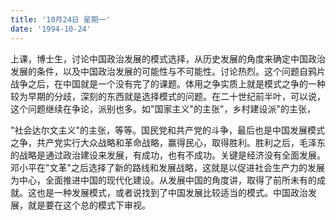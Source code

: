 ```yaml
---
title: '10月24日 星期一'
date: '1994-10-24'
---
```


上课，博士生，讨论中国政治发展的模式选择，从历史发展的角度来确定中国政治发展的条件，以及中国政治发展的可能性与不可能性。讨论热烈。这个问题自鸦片战争之后，在中国就是一个没有完了的课题。体用之争实质上就是模式之争的一种较为早期的分歧，深刻的东西就是选择模式的问题。在二十世纪前半叶，可以说，这个问题继续在争论，派别也多。如"国家主义"的主张"，乡村建设派"的主张，

"社会达尔文主义"的主张，等等。国民党和共产党的斗争，最后也是中国发展模式之争，共产党实行大众战略和革命战略，赢得民心，取得胜利。胜利之后，毛泽东的战略是通过政治建设来发展，有成功，也有不成功。关键是经济没有全面发展。邓小平在"文革"之后选择了新的路线和发展战略，这就是以促进社会生产力的发展为中心，全面推进中国的现代化建设。从发展中国的角度讲，取得了前所未有的成就。这也是一种发展模式，或者说找到了中国发展比较适当的模式。中国政治发展，就是要在这个总的模式下审视。


